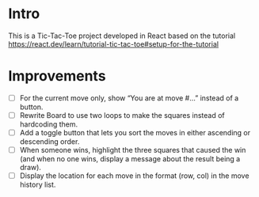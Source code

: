 # Intro

This is a Tic-Tac-Toe project developed in React based on the tutorial https://react.dev/learn/tutorial-tic-tac-toe#setup-for-the-tutorial

# Improvements

- [ ] For the current move only, show “You are at move #…” instead of a button.
- [ ] Rewrite Board to use two loops to make the squares instead of hardcoding them.
- [ ] Add a toggle button that lets you sort the moves in either ascending or descending order.
- [ ] When someone wins, highlight the three squares that caused the win (and when no one wins, display a message about the result being a draw).
- [ ] Display the location for each move in the format (row, col) in the move history list.
